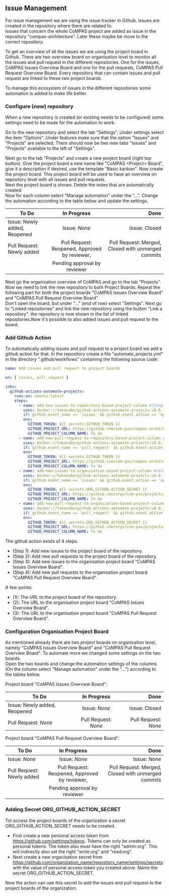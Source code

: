 <!--
SPDX-FileCopyrightText: 2021 Alliander N.V.

SPDX-License-Identifier: CC-BY-4.0
-->

## Issue Management
For issue management we are using the issue tracker in Github. Issues are created in the repository where there are related to.<br/>
Issues that concern the whole CoMPAS project are added as issue in the repository "compas-architecture". Later these maybe be move to the correct repository.  

To get an overview of all the issues we are using the project board in Github.
There are two overview board on organisation level to monitor all the issues and pull request in the different repositories.
One for the issues, CoMPAS Issues Overview Board and one for the pull requests, CoMPAS Pull Request Overview Board.
Every repository that can contain issues and pull request are linked to these two project boards.

To manage this ecosystem of issues in the different repositories some automation is added to make life better.

### Configure (new) repository
When a new repository is created (or existing needs to be configured) some settings need to be made for the automation to work.

Go to the new repository and select the tab "Settings". Under settings select the item "Options". 
Under features make sure that the option "Issues" and "Projects" are selected. 
There should now be two new tabs "Issues" and "Projects" available to the left of "Settings".

Next go to the tab "Projects" and create a new project board (right top button).
Give the project board a new name like "CoMPAS \<Project\> Board", give it a description if desired, use the template "Basic kanban".
Now create the project board. This project board will be used to have an overview on repository level with all issues and pull requests.<br/>
Next the project board is shown. Delete the notes that are automatically created.<br/> 
Now for each column select "Manage automation" under the "...". Change the automation according to the table below and update the settings.

| To Do                        | In Progress                                 | Done                                               |
| ---------------------------- |:-------------------------------------------:| --------------------------------------------------:|
| Issue: Newly added, Reopened |Issue: _None_                                | Issue: Closed                                      |
| Pull Request: Newly added    |Pull Request: Reopened, Approved by reviewer,| Pull Request: Merged, Closed with unmerged commits |
|                              | Pending approval by reviewer                |                                                    |

Next go the organisation overview of CoMPAS and go to the tab "Projects".<br/> 
Now we need to link the new repository to both Project Boards. Repeat the following part for both the project boards "CoMPAS Issues Overview Board" and "CoMPAS Pull Request Overview Board".<br/>
Don't open the board, but under "..." (end of row) select "Settings". Next go to "Linked repositories" and link the new repository using the button "Link a repository".
the repository is now shown in the list of linked repositories.Now it's possible to also added issues and pull request to the board.

### Add Github Action 
To automatically adding issues and pull request to a project board we add a github action for that. 
In the repository create a file "automate_projects.yml" in the directory ".github/workflows" containing the following source code: 

```yaml
name: Add issues and pull request to project boards

on: [ issues, pull_request ]

jobs:
  github-actions-automate-projects:
    runs-on: ubuntu-latest
    steps:
      - name: add-new-issues-to-repository-based-project-column #(Step 1)
        uses: docker://takanabe/github-actions-automate-projects:v0.0.1
        if: github.event_name == 'issues' && github.event.action == 'opened'
        env:
          GITHUB_TOKEN: ${{ secrets.GITHUB_TOKEN }}
          GITHUB_PROJECT_URL: https://github.com/com-pas/compas-architecture/projects/2 #(1)
          GITHUB_PROJECT_COLUMN_NAME: To do
      - name: add-new-pull-request-to-repository-based-project-column #(Step 2)
        uses: docker://takanabe/github-actions-automate-projects:v0.0.1
        if: github.event_name == 'pull_request' && github.event.action == 'opened'
        env:
          GITHUB_TOKEN: ${{ secrets.GITHUB_TOKEN }}
          GITHUB_PROJECT_URL: https://github.com/com-pas/compas-architecture/projects/2 #(1)
          GITHUB_PROJECT_COLUMN_NAME: To do
      - name: add-new-issues-to-organization-based-project-column #(Step 3)
        uses: docker://takanabe/github-actions-automate-projects:v0.0.1
        if: github.event_name == 'issues' && github.event.action == 'opened'
        env:
          GITHUB_TOKEN: ${{ secrets.ORG_GITHUB_ACTION_SECRET }}
          GITHUB_PROJECT_URL: https://github.com/orgs/com-pas/projects/1 #(2)
          GITHUB_PROJECT_COLUMN_NAME: To do
      - name: add-new-pull-request-to-organization-based-project-column #(Step 4)
        uses: docker://takanabe/github-actions-automate-projects:v0.0.1
        if: github.event_name == 'pull_request' && github.event.action == 'opened'
        env:
          GITHUB_TOKEN: ${{ secrets.ORG_GITHUB_ACTION_SECRET }}
          GITHUB_PROJECT_URL: https://github.com/orgs/com-pas/projects/2 #(3)
          GITHUB_PROJECT_COLUMN_NAME: To do
```
The github action exists of 4 steps. 
- (Step 1): Add new issues to the project board of the repository.
- (Step 2): Add new pull requests to the project board of the repository.
- (Step 3): Add new issues to the organisation project board "CoMPAS Issues Overview Board".
- (Step 4): Add new pull requests to the organisation project board "CoMPAS Pull Request Overview Board".

A few points:
- (1): The URL to the project board of the repository.
- (2): The URL to the organisation project board "CoMPAS Issues Overview Board".
- (3): The URL to the organisation project board "CoMPAS Pull Request Overview Board".

### Configuration Organisation Project Board
As mentioned already there are two project boards on organisation level, namely "CoMPAS Issues Overview Board" 
and "CoMPAS Pull Request Overview Board". To automate more we changed some settings on the two boards.<br/> 
Open the two boards and change the automation settings of the columns (On the column select "Manage automation" 
under the "...") according to the tables below.

Project board "CoMPAS Issues Overview Board":

| To Do                        | In Progress                                 | Done                                               |
| ---------------------------- |:-------------------------------------------:| --------------------------------------------------:|
| Issue: Newly added, Reopened |Issue: _None_                                | Issue: Closed                                      |
| Pull Request: _None_         |Pull Request: _None_                         | Pull Request: _None_                               |


Project board "CoMPAS Pull Request Overview Board":

| To Do                        | In Progress                                 | Done                                               |
| ---------------------------- |:-------------------------------------------:| --------------------------------------------------:|
| Issue: _None_                |Issue: _None_                                | Issue: _None_                                      |
| Pull Request: Newly added    |Pull Request: Reopened, Approved by reviewer,| Pull Request: Merged, Closed with unmerged commits |
|                              | Pending approval by reviewer                |                                                    |

### Adding Secret ORG_GITHUB_ACTION_SECRET
Tot access the project boards of the organization a secret ORG_GITHUB_ACTION_SECRET needs to be created.
- First create a new personal access token from https://github.com/settings/tokens. Tokens can only be created as personal tokens.
  The token also must have the right "admin:org". This will indirectly also set the right "write:org" and "read:org". 
- Next create a new organisation secret from https://github.com/organization_name/repository_name/settings/secrets with the value of 
  personal access token you created above. Name the secret ORG_GITHUB_ACTION_SECRET.

Now the action can use this secret to add the issues and pull request to the project boards of the organization.
